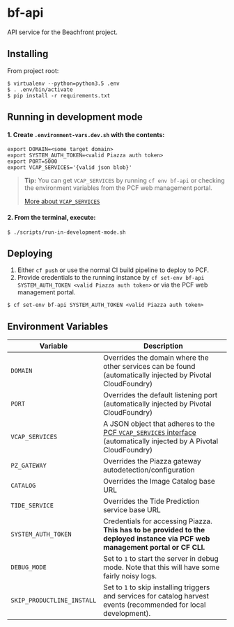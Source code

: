 # bf-api

API service for the Beachfront project.


## Installing

From project root:

```
$ virtualenv --python=python3.5 .env
$ . .env/bin/activate
$ pip install -r requirements.txt
```


## Running in development mode

#### 1. Create `.environment-vars.dev.sh` with the contents:

```
export DOMAIN=<some target domain>
export SYSTEM_AUTH_TOKEN=<valid Piazza auth token>
export PORT=5000
export VCAP_SERVICES='{valid json blob}'
```

> **Tip:** You can get `VCAP_SERVICES` by running `cf env bf-api` or checking
> the environment variables from the PCF web management portal.
>
> [More about `VCAP_SERVICES`](https://docs.run.pivotal.io/devguide/deploy-apps/environment-variable.html#VCAP-SERVICES)

#### 2. From the terminal, execute:

```
$ ./scripts/run-in-development-mode.sh
```


## Deploying

1. Either `cf push` or use the normal CI build pipeline to deploy to PCF.
2. Provide credentials to the running instance by `cf set-env bf-api SYSTEM_AUTH_TOKEN <valid Piazza auth token>` or
via the PCF web management portal.

```
$ cf set-env bf-api SYSTEM_AUTH_TOKEN <valid Piazza auth token>
```


## Environment Variables

| Variable            | Description |
|---------------------|-------------|
| `DOMAIN`            | Overrides the domain where the other services can be found (automatically injected by Pivotal CloudFoundry) |
| `PORT`              | Overrides the default listening port (automatically injected by Pivotal CloudFoundry) |
| `VCAP_SERVICES`     | A JSON object that adheres to the [PCF `VCAP_SERVICES` interface](https://docs.run.pivotal.io/devguide/deploy-apps/environment-variable.html#VCAP-SERVICES) (automatically injected by A Pivotal CloudFoundry) |
| `PZ_GATEWAY`        | Overrides the Piazza gateway autodetection/configuration |
| `CATALOG`           | Overrides the Image Catalog base URL |
| `TIDE_SERVICE`      | Overrides the Tide Prediction service base URL |
| `SYSTEM_AUTH_TOKEN` | Credentials for accessing Piazza.  **This has to be provided to the deployed instance via PCF web management portal or CF CLI.** |
| `DEBUG_MODE`        | Set to `1` to start the server in debug mode.  Note that this will have some fairly noisy logs. |
| `SKIP_PRODUCTLINE_INSTALL` | Set to `1` to skip installing triggers and services for catalog harvest events (recommended for local development). |
